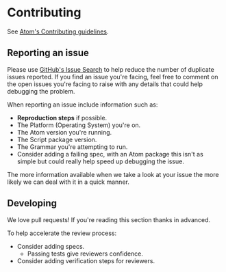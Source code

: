 # Contributing
See [Atom's Contributing guidelines](https://atom.io/docs/latest/contributing).

## Reporting an issue
Please use [GitHub's Issue Search](https://help.github.com/articles/using-search-to-filter-issues-and-pull-requests/) to help reduce the number of duplicate issues reported.
If you find an issue you're facing, feel free to comment on the open issues you're facing to raise with any details that could help debugging the problem.

When reporting an issue include information such as:
* **Reproduction steps** if possible.
* The Platform (Operating System) you're on.
* The Atom version you're running.
* The Script package version.
* The Grammar you're attempting to run.
* Consider adding a failing spec, with an Atom package this isn't as simple but could really help speed up debugging the issue.

The more information available when we take a look at your issue the more likely we can deal with it in a quick manner.

## Developing
We love pull requests! If you're reading this section thanks in advanced.

To help accelerate the review process:
* Consider adding specs.
  * Passing tests give reviewers confidence.
* Consider adding verification steps for reviewers.
